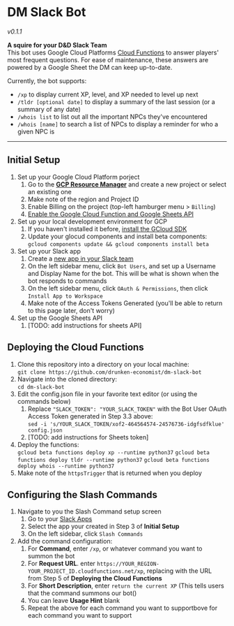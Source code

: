 # DM Slack Bot
_v0.1.1_

**A squire for your D&D Slack Team**  
 This bot uses Google Cloud Platforms [Cloud Functions](https://cloud.google.com/functions/) to answer players' most frequent questions. For ease of maintenance, these answers are powered by a Google Sheet the DM can keep up-to-date.

Currently, the bot supports:  
* `/xp` to display current XP, level, and XP needed to level up next  
* `/tldr [optional date]` to display a summary of the last session (or a summary of any date)  
* `/whois list` to list out all the important NPCs they've encountered  
* `/whois [name]` to search a list of NPCs to display a reminder for who a given NPC is

------

## Initial Setup

1. Set up your Google Cloud Platform porject
	1. Go to the [**GCP Resource Manager**](https://console.cloud.google.com/cloud-resource-manager) and create a new project or select an existing one
	2. Make note of the region and Project ID
	3. Enable Billing on the project (top-left hamburger menu > `Billing`)
	4. [Enable the Google Cloud Function and Google Sheets API](https://console.cloud.google.com/flows/enableapi?apiid=cloudfunctions,sheets.googleapis.com)
2. Set up your local development environment for GCP
	1. If you haven't installed it before, [install the GCloud SDK](https://cloud.google.com/sdk/gcloud/)
	2. Update your glocud components and install beta components:  
	`gcloud components update && gcloud components install beta`
3. Set up your Slack app
	1. Create a [new app in your Slack team](https://api.slack.com/apps?new_app=1)
	2. On the left sidebar menu, click `Bot Users`, and set up a Username and Display Name for the bot. This will be what is shown when the bot responds to commands
	3. On the left sidebar menu, click `OAuth & Permissions`, then click `Install App to Workspace`
	4. Make note of the Access Tokens Generated (you'll be able to return to this page later, don't worry)
4. Set up the Google Sheets API
	1. [TODO: add instructions for sheets API]


## Deploying the Cloud Functions

1. Clone this repository into a directory on your local machine:  
`git clone https://github.com/drunken-economist/dm-slack-bot`
2. Navigate into the cloned directory:  
`cd dm-slack-bot`
3. Edit the config.json file in your favorite text editor (or using the commands below)
	1. Replace `"SLACK_TOKEN": "YOUR_SLACK_TOKEN"` with the Bot User OAuth Access Token generated in Step 3.3 above:  
`sed -i 's/YOUR_SLACK_TOKEN/xof2-464564574-24576736-idgfsdfklue' config.json`
	2. [TODO: add instructions for Sheets token]
4. Deploy the functions:  
 `gcloud beta functions deploy xp --runtime python37`
 `gcloud beta functions deploy tldr --runtime python37`
 `gcloud beta functions deploy whois --runtime python37`
5. Make note of the `httpsTrigger` that is returned when you deploy

## Configuring the Slash Commands

1. Navigate to you the Slash Command setup screen
	1. Go to your [Slack Apps](https://api.slack.com/apps) 
	2. Select the app your created in Step 3 of **Initial Setup**
	3. On the left sidebar, click `Slash Commands`
2. Add the command configuration:  
	1. For **Command**, enter `/xp`, or whatever command you want to summon the bot
	2. For **Request URL**. enter `https://YOUR_REGION-YOUR_PROJECT_ID.cloudfunctions.net/xp`, replacing with the URL from Step 5 of **Deploying the Cloud Functions**
	3. For **Short Description**, enter `return the current XP` (This tells users that the command summons our bot()
	4. You can leave **Usage Hint** blank
	5. Repeat the above for each command you want to supportbove for each command you want to support
